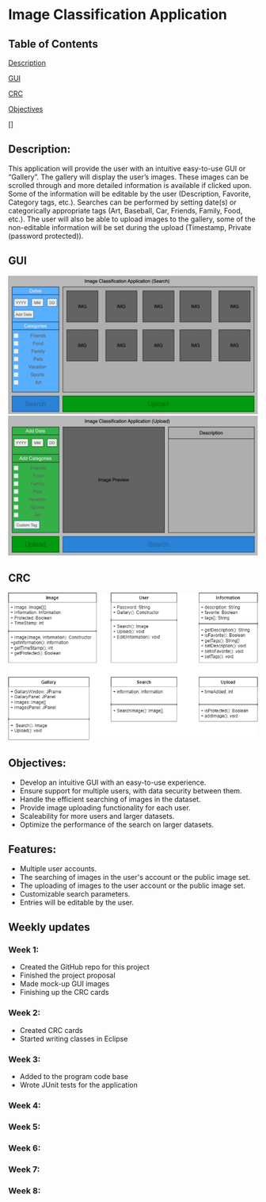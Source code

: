 # Image Classification Application
## Table of Contents 

[Description](#description)

[GUI](#GUI)

[CRC](#CRC)

[Objectives](#objectives)

[]
## Description:
This application will provide the user with an intuitive easy-to-use GUI or “Gallery”. The gallery will display the user’s images. These images can be scrolled through and more detailed information is available if clicked upon. Some of the information will be editable by the user (Description, Favorite, Category tags, etc.). Searches can be performed by setting date(s) or categorically appropriate tags (Art, Baseball, Car, Friends, Family, Food, etc.). The user will also be able to upload images to the gallery, some of the non-editable information will be set during the upload (Timestamp, Private (password protected)).

## GUI
![This is the GUI image](Images/ImageClassificationApplicationGUIsearch.jpg)
![This is the GUI image](Images/ImageClassificationApplicationGUIupload.jpg)

## CRC
![This is the CRC cards image](Images/CICS191UMLFinalProject.png)

## Objectives:
* Develop an intuitive GUI with an easy-to-use experience.
* Ensure support for multiple users, with data security between them.
* Handle the efficient searching of images in the dataset.
* Provide image uploading functionality for each user.
* Scaleability for more users and larger datasets.
* Optimize the performance of the search on larger datasets.

## Features:
* Multiple user accounts.
* The searching of images in the user's account or the public image set.
* The uploading of images to the user account or the public image set.
* Customizable search parameters.
* Entries will be editable by the user.

## Weekly updates

### Week 1:
* Created the GitHub repo for this project
* Finished the project proposal
* Made mock-up GUI images
* Finishing up the CRC cards
### Week 2:
* Created CRC cards
* Started writing classes in Eclipse
### Week 3:
* Added to the program code base
* Wrote JUnit tests for the application
### Week 4:
### Week 5:
### Week 6:
### Week 7:
### Week 8:
